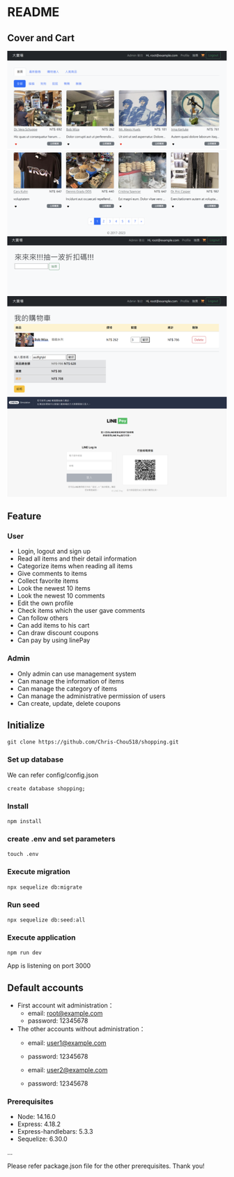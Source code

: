 # README

## Cover and Cart

![img-01](https://github.com/Chris-Chou518/shopping/blob/main/github/index1.png)
![img-02](https://github.com/Chris-Chou518/shopping/blob/main/github/index1_1.png)
![img-03](https://github.com/Chris-Chou518/shopping/blob/main/github/draw.png)
![img-04](https://github.com/Chris-Chou518/shopping/blob/main/github/cart.png)
![img-05](https://github.com/Chris-Chou518/shopping/blob/main/github/linepay.png)

## Feature

### User
* Login, logout and sign up
* Read all items and their detail information
* Categorize items when reading all items
* Give comments to items
* Collect favorite items
* Look the newest 10 items
* Look the newest 10 comments
* Edit the own profile
* Check items which the user gave comments
* Can follow others
* Can add items to his cart
* Can draw discount coupons
* Can pay by using linePay

### Admin
* Only admin can use management system
* Can manage the information of items 
* Can manage the category of items 
* Can manage the administrative permission of users 
* Can create, update, delete coupons

## Initialize

```
git clone https://github.com/Chris-Chou518/shopping.git
```

### Set up database
We can refer config/config.json

```
create database shopping;
```

### Install
```
npm install
```

### create .env and set parameters 
```
touch .env
```

### Execute migration
```
npx sequelize db:migrate
```

### Run seed
```
npx sequelize db:seed:all  
```

### Execute application
```
npm run dev
```
App is listening on port 3000

## Default accounts

* First account wit administration：
  * email: root@example.com
  * password: 12345678
* The other accounts without administration：
  * email: user1@example.com
  * password: 12345678


  * email: user2@example.com
  * password: 12345678

### Prerequisites
  * Node: 14.16.0
  * Express: 4.18.2
  * Express-handlebars: 5.3.3
  * Sequelize: 6.30.0

  ...

Please refer package.json file for the other prerequisites. Thank you!